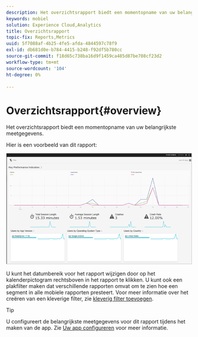 ```yaml
---
description: Het overzichtsrapport biedt een momentopname van uw belangrijkste meetgegevens.
keywords: mobiel
solution: Experience Cloud,Analytics
title: Overzichtsrapport
topic-fix: Reports,Metrics
uuid: 5f7088af-4b25-4fe5-afda-4844597c78f9
exl-id: db681d0e-b784-4415-b248-f92df5b780cc
source-git-commit: f18d65c738ba16d9f1459ca485d87be708cf23d2
workflow-type: tm+mt
source-wordcount: '104'
ht-degree: 0%

---
```


# Overzichtsrapport{#overview}

Het overzichtsrapport biedt een momentopname van uw belangrijkste meetgegevens.

Hier is een voorbeeld van dit rapport:

![](assets/report_usage_overview.png)

U kunt het datumbereik voor het rapport wijzigen door op het kalenderpictogram rechtsboven in het rapport te klikken. U kunt ook een plakfilter maken dat verschillende rapporten omvat om te zien hoe een segment in alle mobiele rapporten presteert. Voor meer informatie over het creëren van een kleverige filter, zie [kleverig filter toevoegen](/help/using/usage/reports-customize/t-sticky-filter.md).

>[!TIP]
>
>U configureert de belangrijkste meetgegevens voor dit rapport tijdens het maken van de app. Zie [Uw app configureren](/help/using/c-manage-app-settings/c-mob-confg-app/c-mob-confg-app.md) voor meer informatie.
